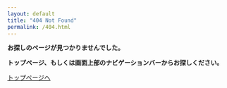 ```yaml
---
layout: default
title: "404 Not Found"
permalink: /404.html
---
```


**お探しのページが見つかりませんでした。**

**トップページ、もしくは画面上部のナビゲーションバーからお探しください。**

<a class="button" href="/" target="">トップページへ</a>